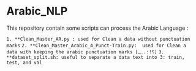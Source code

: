 # Arabic_NLP
This repository contain some scripts can process  the Arabic Language :

 `1. **Clean_Master_AR.py : used for Clean a data without punctuation marks`
 `2. **Clean_Master_Arabic_4_Punct-Train.py:  used for Clean a data with keeping the arabic punctuation marks [؟!؛،.ـ]`
 `3. **dataset_split.sh: useful to separate a data text into 3: train, test, and val`
